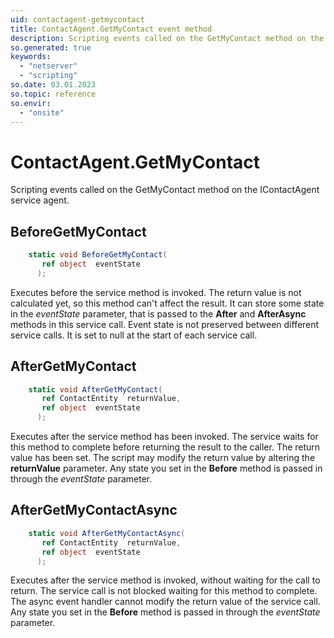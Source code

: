 ```yaml
---
uid: contactagent-getmycontact
title: ContactAgent.GetMyContact event method
description: Scripting events called on the GetMyContact method on the ContactAgent service agent.
so.generated: true
keywords:
  - "netserver"
  - "scripting"
so.date: 03.01.2023
so.topic: reference
so.envir:
  - "onsite"
---
```

# ContactAgent.GetMyContact

Scripting events called on the <see cref='M:SuperOffice.CRM.Services.IContactAgent.GetMyContact'>GetMyContact</see> method on the <see cref='IContactAgent'>IContactAgent</see>  service agent.

## BeforeGetMyContact
```cs
    static void BeforeGetMyContact(
       ref object  eventState
      );
```
Executes before the service method is invoked.
The return value is not calculated yet, so this method can't affect the result.
It can store some state in the *eventState* parameter, that is passed to the **After** and **AfterAsync** methods in this service call.
Event state is not preserved between different service calls. It is set to null at the start of each service call.
## AfterGetMyContact
```cs
    static void AfterGetMyContact(
       ref ContactEntity  returnValue,
       ref object  eventState
      );
```
Executes after the service method has been invoked. The service waits for this method to complete before returning the result to the caller.
The return value has been set. The script may modify the return value by altering the **returnValue** parameter.
Any state you set in the **Before** method is passed in through the *eventState* parameter.
## AfterGetMyContactAsync
```cs
    static void AfterGetMyContactAsync(
       ref ContactEntity  returnValue,
       ref object  eventState
      );
```
Executes after the service method is invoked, without waiting for the call to return.
The service call is not blocked waiting for this method to complete.
The async event handler cannot modify the return value of the service call.
Any state you set in the **Before** method is passed in through the *eventState* parameter.

